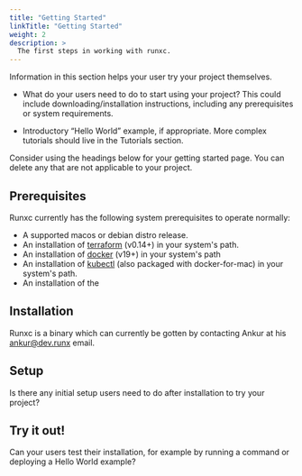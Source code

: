 ```yaml
---
title: "Getting Started"
linkTitle: "Getting Started"
weight: 2
description: >
  The first steps in working with runxc.
---
```


Information in this section helps your user try your project themselves.

* What do your users need to do to start using your project? This could include downloading/installation instructions, including any prerequisites or system requirements.

* Introductory “Hello World” example, if appropriate. More complex tutorials should live in the Tutorials section.

Consider using the headings below for your getting started page. You can delete any that are not applicable to your project.

## Prerequisites
Runxc currently has the following system prerequisites to operate normally:
* A supported macos or debian distro release.
* An installation of [terraform](https://www.terraform.io/downloads.html) (v0.14+)  in your system's path.
* An installation of [docker](https://docker.com/products/docker-desktop) (v19+)  in your system's path
* An installation of [kubectl](https://kubernetes.io/docs/tasks/tools/install-kubectl/) (also packaged with 
  docker-for-mac) in your system's path.
* An installation of the 

## Installation

Runxc is a binary which can currently be gotten by contacting Ankur at his ankur@dev.runx email.

## Setup

Is there any initial setup users need to do after installation to try your project?

## Try it out!

Can your users test their installation, for example by running a command or deploying a Hello World example?
